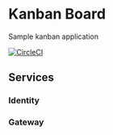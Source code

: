# Kanban Board

Sample kanban application

[![CircleCI](https://circleci.com/gh/hegedus-adam/kanban-board/tree/master.svg?style=shield)](https://circleci.com/gh/hegedus-adam/kanban-board/tree/master)

## Services

### Identity

### Gateway
